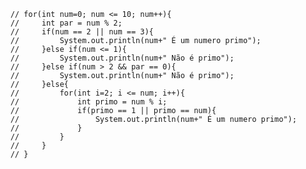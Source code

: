         // for(int num=0; num <= 10; num++){ 
        //     int par = num % 2;
        //     if(num == 2 || num == 3){
        //         System.out.println(num+" É um numero primo");
        //     }else if(num <= 1){
        //         System.out.println(num+" Não é primo");
        //     }else if(num > 2 && par == 0){
        //         System.out.println(num+" Não é primo");
        //     }else{
        //         for(int i=2; i <= num; i++){
        //             int primo = num % i;
        //             if(primo == 1 || primo == num){
        //                 System.out.println(num+" É um numero primo");
        //             }
        //         }
        //     }
        // }